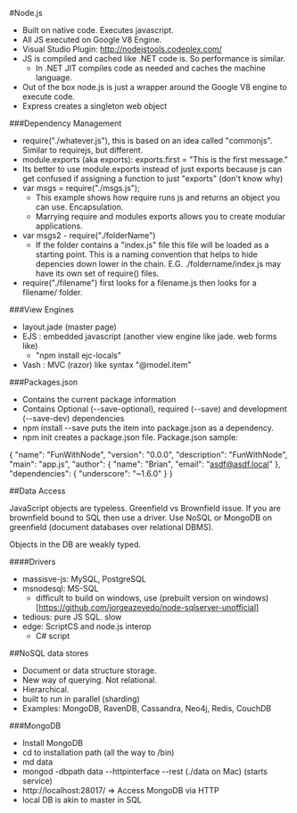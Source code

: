 #Node.js

- Built on native code.  Executes javascript.
- All JS executed on Google V8 Engine.
- Visual Studio Plugin: http://nodejstools.codeplex.com/
- JS is compiled and cached like .NET code is.  So performance is similar.
  - In .NET JIT compiles code as needed and caches the machine language.
 - Out of the box node.js is just a wrapper around the Google V8 engine to execute code.
- Express creates a singleton web object

###Dependency Management
 - require("./whatever.js"), this is based on an idea called "commonjs".  Similar to requirejs, but different.
 - module.exports (aka exports): exports.first = "This is the first message."
  - Its better to use module.exports instead of just exports because js can get confused if assigning a function to just "exports" (don't know why)
 - var msgs = require("./msgs.js");
   - This example shows how require runs js and returns an object you can use.  Encapsulation.
   - Marrying require and modules exports allows you to create modular applications.
 - var msgs2 - require("./folderName")
   - If the folder contains a "index.js" file this file will be loaded as a starting point.  This is a naming convention that helps to hide depencies down lower in the chain.  E.G. ./foldername/index.js may have its own set of require() files.
 - require("./filename") first looks for a filename.js then looks for a filename/ folder.

###View Engines
 - layout.jade (master page)
 - EJS : embedded javascript (another view engine like jade. web forms like)
   - "npm install ejc-locals"
  - Vash : MVC (razor) like syntax "@model.item"

 ###Packages.json

 - Contains the current package information
 - Contains Optional (--save-optional), required (--save) and development (--save-dev) dependencies
 - npm install --save puts the item into package.json as a dependency.
 - npm init creates a package.json file.  Package.json sample:

 {
   "name": "FunWithNode",
   "version": "0.0.0",
   "description": "FunWithNode",
   "main": "app.js",
   "author": {
     "name": "Brian",
     "email": "asdf@asdf.local"
   },
   "dependencies": {
   	"underscore": "~1.6.0"
   }
 }

##Data Access

 JavaScript objects are typeless.  Greenfield vs Brownfield issue.  If you are brownfield bound to SQL then use a driver.  Use NoSQL or MongoDB on greenfield (document databases over relational DBMS).  

 Objects in the DB are weakly typed.  

####Drivers
 - massisve-js: MySQL, PostgreSQL
 - msnodesql: MS-SQL
   - difficult to build on windows, use (prebuilt version on windows)[https://github.com/jorgeazevedo/node-sqlserver-unofficial]
 - tedious: pure JS SQL.  slow
 - edge: ScriptCS and node.js interop
   - C# script

##NoSQL data stores

- Document or data structure storage.
- New way of querying.  Not relational.
- Hierarchical.
- built to run in parallel (sharding)
- Examples: MongoDB, RavenDB, Cassandra, Neo4j, Redis, CouchDB

###MongoDB

- Install MongoDB
- cd to installation path (all the way to /bin)
- md data
- mongod -dbpath data --httpinterface --rest (./data on Mac) (starts service)
- http://localhost:28017/ => Access MongoDB via HTTP
- local DB is akin to master in SQL

